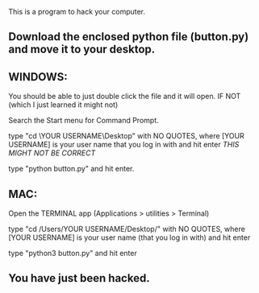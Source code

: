 This is a program to hack your computer.

Download the enclosed python file (button.py) and move it to your desktop.
---


WINDOWS:
-------

You should be able to just double click the file and it will open. IF NOT (which I just learned it might not)

Search the Start menu for Command Prompt.

type "cd  \YOUR USERNAME\Desktop" with NO QUOTES, where [YOUR USERNAME] is your user name that you log in with and hit enter *THIS MIGHT NOT BE CORRECT*

type "python button.py" and hit enter.



MAC:
----

Open the TERMINAL app (Applications > utilities > Terminal)

type "cd /Users/YOUR USERNAME/Desktop/" with NO QUOTES, where [YOUR USERNAME] is your user name (that you log in with) and hit enter

type "python3 button.py" and hit enter



You have just been hacked. 
---
